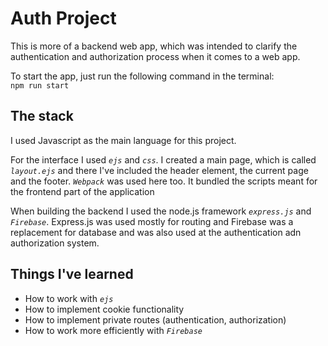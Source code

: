 # Auth Project

This is more of a backend web app, which was intended to
clarify the authentication and authorization process when it
comes to a web app.

To start the app, just run the following command in the terminal:  
``` npm run start ```

## __The stack__

I used Javascript as the main language for this project.

For the interface I used  *```ejs```* and *```css```*. I created a main page,
which is called *```layout.ejs```* and there I've included the header element,
the current page and the footer.  *```Webpack```*  was used here too. It bundled
the scripts meant for the frontend part of the application

When building the backend I used the node.js framework  *```express.js```*
and *```Firebase```*. Express.js was used mostly for routing and Firebase
was a replacement for database and was also used at the authentication
adn authorization system.

## __Things I've learned__

- How to work with *```ejs```*
- How to implement cookie functionality
- How to implement private routes (authentication, authorization)
- How to work more efficiently with *```Firebase```*
